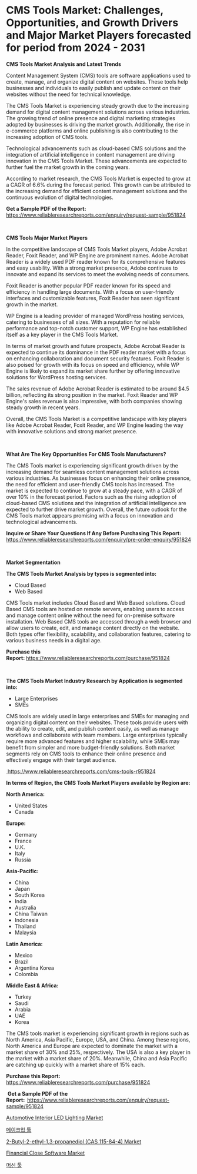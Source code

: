 <p><h1>CMS Tools Market: Challenges, Opportunities, and Growth Drivers and Major Market Players forecasted for period from 2024 - 2031</h1></p><p><strong>CMS Tools Market Analysis and Latest Trends</strong></p>
<p><p>Content Management System (CMS) tools are software applications used to create, manage, and organize digital content on websites. These tools help businesses and individuals to easily publish and update content on their websites without the need for technical knowledge.</p><p>The CMS Tools Market is experiencing steady growth due to the increasing demand for digital content management solutions across various industries. The growing trend of online presence and digital marketing strategies adopted by businesses is driving the market growth. Additionally, the rise in e-commerce platforms and online publishing is also contributing to the increasing adoption of CMS tools.</p><p>Technological advancements such as cloud-based CMS solutions and the integration of artificial intelligence in content management are driving innovation in the CMS Tools Market. These advancements are expected to further fuel the market growth in the coming years.</p><p>According to market research, the CMS Tools Market is expected to grow at a CAGR of 6.6% during the forecast period. This growth can be attributed to the increasing demand for efficient content management solutions and the continuous evolution of digital technologies.</p></p>
<p><strong>Get a Sample PDF of the Report:&nbsp;</strong> <a href="https://www.reliableresearchreports.com/enquiry/request-sample/951824">https://www.reliableresearchreports.com/enquiry/request-sample/951824</a></p>
<p>&nbsp;</p>
<p><strong>CMS Tools Major Market Players</strong></p>
<p><p>In the competitive landscape of CMS Tools Market players, Adobe Acrobat Reader, Foxit Reader, and WP Engine are prominent names. Adobe Acrobat Reader is a widely used PDF reader known for its comprehensive features and easy usability. With a strong market presence, Adobe continues to innovate and expand its services to meet the evolving needs of consumers.</p><p>Foxit Reader is another popular PDF reader known for its speed and efficiency in handling large documents. With a focus on user-friendly interfaces and customizable features, Foxit Reader has seen significant growth in the market.</p><p>WP Engine is a leading provider of managed WordPress hosting services, catering to businesses of all sizes. With a reputation for reliable performance and top-notch customer support, WP Engine has established itself as a key player in the CMS Tools Market.</p><p>In terms of market growth and future prospects, Adobe Acrobat Reader is expected to continue its dominance in the PDF reader market with a focus on enhancing collaboration and document security features. Foxit Reader is also poised for growth with its focus on speed and efficiency, while WP Engine is likely to expand its market share further by offering innovative solutions for WordPress hosting services.</p><p>The sales revenue of Adobe Acrobat Reader is estimated to be around $4.5 billion, reflecting its strong position in the market. Foxit Reader and WP Engine's sales revenue is also impressive, with both companies showing steady growth in recent years.</p><p>Overall, the CMS Tools Market is a competitive landscape with key players like Adobe Acrobat Reader, Foxit Reader, and WP Engine leading the way with innovative solutions and strong market presence.</p></p>
<p>&nbsp;</p>
<p><strong>What Are The Key Opportunities For CMS Tools Manufacturers?</strong></p>
<p><p>The CMS Tools market is experiencing significant growth driven by the increasing demand for seamless content management solutions across various industries. As businesses focus on enhancing their online presence, the need for efficient and user-friendly CMS tools has increased. The market is expected to continue to grow at a steady pace, with a CAGR of over 10% in the forecast period. Factors such as the rising adoption of cloud-based CMS solutions and the integration of artificial intelligence are expected to further drive market growth. Overall, the future outlook for the CMS Tools market appears promising with a focus on innovation and technological advancements.</p></p>
<p><strong>Inquire or Share Your Questions If Any Before Purchasing This Report:</strong> <a href="https://www.reliableresearchreports.com/enquiry/pre-order-enquiry/951824">https://www.reliableresearchreports.com/enquiry/pre-order-enquiry/951824</a></p>
<p>&nbsp;</p>
<p><strong>Market Segmentation</strong></p>
<p><strong>The CMS Tools Market Analysis by types is segmented into:</strong></p>
<p><ul><li>Cloud Based</li><li>Web Based</li></ul></p>
<p><p>CMS Tools market includes Cloud Based and Web Based solutions. Cloud Based CMS tools are hosted on remote servers, enabling users to access and manage content online without the need for on-premise software installation. Web Based CMS tools are accessed through a web browser and allow users to create, edit, and manage content directly on the website. Both types offer flexibility, scalability, and collaboration features, catering to various business needs in a digital age.</p></p>
<p><strong>Purchase this Report:&nbsp;</strong><a href="https://www.reliableresearchreports.com/purchase/951824">https://www.reliableresearchreports.com/purchase/951824</a></p>
<p>&nbsp;</p>
<p><strong>The CMS Tools Market Industry Research by Application is segmented into:</strong></p>
<p><ul><li>Large Enterprises</li><li>SMEs</li></ul></p>
<p><p>CMS tools are widely used in large enterprises and SMEs for managing and organizing digital content on their websites. These tools provide users with the ability to create, edit, and publish content easily, as well as manage workflows and collaborate with team members. Large enterprises typically require more advanced features and higher scalability, while SMEs may benefit from simpler and more budget-friendly solutions. Both market segments rely on CMS tools to enhance their online presence and effectively engage with their target audience.</p></p>
<p><a href="https://www.reliableresearchreports.com/cms-tools-r951824">&nbsp;https://www.reliableresearchreports.com/cms-tools-r951824</a></p>
<p><strong>In terms of Region, the CMS Tools Market Players available by Region are:</strong></p>
<p>
    <p> <strong> North America: </strong>
        <ul>
            <li>United States</li>
            <li>Canada</li>
        </ul>
        </p> 
    <p> <strong> Europe: </strong>
        <ul>
            <li>Germany</li>
            <li>France</li>
            <li>U.K.</li>
            <li>Italy</li>
            <li>Russia</li>
        </ul>
        </p> 
    <p> <strong> Asia-Pacific: </strong>
        <ul>
            <li>China</li>
            <li>Japan</li>
            <li>South Korea</li>
            <li>India</li>
            <li>Australia</li>
            <li>China Taiwan</li>
            <li>Indonesia</li>
            <li>Thailand</li>
            <li>Malaysia</li>
        </ul>
        </p> 
    <p> <strong> Latin America: </strong>
        <ul>
            <li>Mexico</li>
            <li>Brazil</li>
            <li>Argentina Korea</li>
            <li>Colombia</li>
        </ul>
        </p> 
    <p> <strong> Middle East & Africa: </strong>
        <ul>
            <li>Turkey</li>
            <li>Saudi</li>
            <li>Arabia</li>
            <li>UAE</li>
            <li>Korea</li>
        </ul>
    </p>
    </p>
<p><p>The CMS tools market is experiencing significant growth in regions such as North America, Asia Pacific, Europe, USA, and China. Among these regions, North America and Europe are expected to dominate the market with a market share of 30% and 25%, respectively. The USA is also a key player in the market with a market share of 20%. Meanwhile, China and Asia Pacific are catching up quickly with a market share of 15% each.</p></p>
<p><strong>Purchase this Report: </strong><a href="https://www.reliableresearchreports.com/purchase/951824">https://www.reliableresearchreports.com/purchase/951824</a></p>
<p>&nbsp;<strong>Get a Sample PDF of the Report:&nbsp;&nbsp;</strong><a href="https://www.reliableresearchreports.com/enquiry/request-sample/951824">https://www.reliableresearchreports.com/enquiry/request-sample/951824</a></p>
<p><strong></strong></p>
<p><p><a href="https://www.linkedin.com/pulse/automotive-interior-led-lighting-market-outlook-complete-grjhe?trackingId=ns5sv8zOQSm%2BwblTJpMFFw%3D%3D">Automotive Interior LED Lighting Market</a></p><p><a href="https://github.com/rrmadityapu/Market-Research-Report-List-2/blob/main/374756080030.md">메이크업 툴</a></p><p><a href="https://www.linkedin.com/pulse/2-butyl-2-ethyl-13-propanediol-cas-115-84-4-market-global-ppvrf?trackingId=3aHMv3hfRsq416QRIDhTyw%3D%3D">2-Butyl-2-ethyl-1,3-propanediol (CAS 115-84-4) Market</a></p><p><a href="https://github.com/nandosuryapratama/Market-Research-Report-List-1/blob/main/financial-close-software-market.md">Financial Close Software Market</a></p><p><a href="https://github.com/njolsky1/Market-Research-Report-List-2/blob/main/897698680031.md">머신 툴</a></p></p>